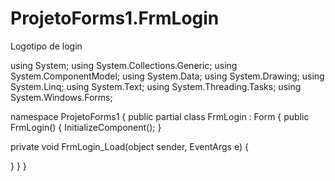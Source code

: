 # ProjetoForms1.FrmLogin
Logotipo de login

using System;
using System.Collections.Generic;
using System.ComponentModel;
using System.Data;
using System.Drawing;
using System.Linq;
using System.Text;
using System.Threading.Tasks;
using System.Windows.Forms;

namespace ProjetoForms1
{
    public partial class FrmLogin : Form
    {
        public FrmLogin()
        {
            InitializeComponent();
        }

  private void FrmLogin_Load(object sender, EventArgs e)
        {

  }
}
}
